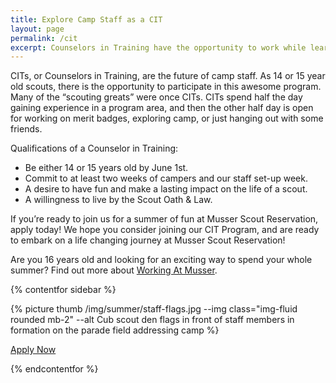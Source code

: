 ```yaml
---
title: Explore Camp Staff as a CIT
layout: page
permalink: /cit
excerpt: Counselors in Training have the opportunity to work while learning all about camp, camping, and Scouting.
---
```


CITs, or Counselors in Training, are the future of camp staff. As 14 or 15 year old scouts, there is the opportunity to participate in this awesome program. Many of the “scouting greats” were once CITs. CITs spend half the day gaining experience in a program area, and then the other half day is open for working on merit badges, exploring camp, or just hanging out with some friends. 

Qualifications of a Counselor in Training:

- Be either 14 or 15 years old by June 1st.
- Commit to at least two weeks of campers and our staff set-up week.
- A desire to have fun and make a lasting impact on the life of a scout.
- A willingness to live by the Scout Oath &amp; Law.

If you’re ready to join us for a summer of fun at Musser Scout Reservation, apply today! We hope you consider joining our CIT Program, and are ready to embark on a life changing journey at Musser Scout Reservation!

Are you 16 years old and looking for an exciting way to spend your whole summer? Find out more about [Working At Musser](/staff).

{% contentfor sidebar %}

{% picture thumb /img/summer/staff-flags.jpg --img class="img-fluid rounded mb-2" --alt Cub scout den flags in front of staff members in formation on the parade field addressing camp %}

<a class="btn btn-primary btn-block mb-2" href="https://colbsa.workbrightats.com/jobs/">Apply Now</a>

{% endcontentfor %}

